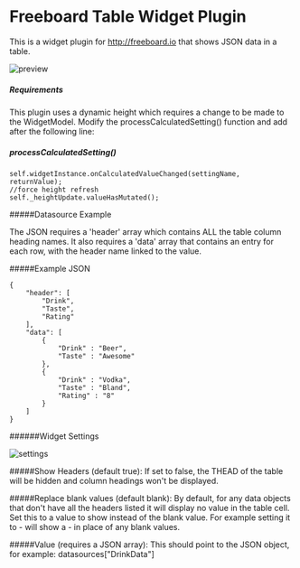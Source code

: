 Freeboard Table Widget Plugin
===============

This is a widget plugin for http://freeboard.io that shows JSON data in a table.

![preview](https://github.com/daleroy1/freeboard-table/blob/master/widget.table.preview.png)

##### Requirements

This plugin uses a dynamic height which requires a change to be made to the WidgetModel. Modify the processCalculatedSetting() function and add after the following line: 
##### processCalculatedSetting()
```
self.widgetInstance.onCalculatedValueChanged(settingName, returnValue);
//force height refresh
self._heightUpdate.valueHasMutated();
```

#####Datasource Example

The JSON requires a 'header' array which contains ALL the table column heading names.  It also requires a 'data' array that contains an entry for each row, with the header name linked to the value.

#####Example JSON
```
{
	"header": [
		"Drink",
		"Taste",
		"Rating"
	],
	"data": [
		{
			"Drink" : "Beer",
			"Taste" : "Awesome"
		},
		{
			"Drink" : "Vodka",
			"Taste" : "Bland",
			"Rating" : "8"
		}			
	]
}
```

######Widget Settings

![settings](https://github.com/daleroy1/freeboard-table/blob/master/widget.table.settings.png)

#####Show Headers (default true):
If set to false, the THEAD of the table will be hidden and column headings won't be displayed.

#####Replace blank values (default blank):
By default, for any data objects that don't have all the headers listed it will display no value in the table cell. 
Set this to a value to show instead of the blank value.  For example setting it to - will show a - in place of any blank values.

#####Value (requires a JSON array):
This should point to the JSON object, for example: datasources["DrinkData"]
